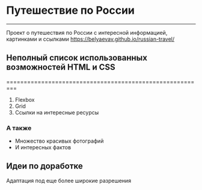 # Путешествие по России
-------------------
Проект о путешествия по России с интересной информацией, картинками и ссылками
https://belyaevav.github.io/russian-travel/

## Неполный список использованных возможностей HTML и CSS
=========================================================
1. Flexbox
2. Grid
3. Ссылки на интересные ресурсы

### А также
* Множество красивых фотографий
* И интересных фактов

## Идеи по доработке

Адаптация под еще более широкие разрешения

